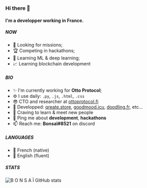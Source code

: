 ### Hi there 👋

#### I'm a developper working in France.

##### NOW

- 🔎 Looking for missions;
- 🏆 Competing in hackathons;
- 🤖 Learning ML & deep learning;
- 📈 Learning blockchain development

##### BIO

- ✨ I'm currently working for **Otto Protocol**;
- ⚙️ I use daily: `.py`, `.js`, `.html`, `.css`
- 😎 CTO and researcher at [ottoprotocol.fi](https://www.ottoprotocol.fi)
- 💅 Developped: [qreate.store](https://qreate.bonsainoodle.app), [goodmood.icu](https://goodmood.icu), [doodling.fr](https://www.doodling.fr), etc…
- 🌱 Craving to learn & meet new people
- 💬 Ping me about **development**, **hackathons**
- 📫 Reach me: **Bonsaï#8521** on discord

##### LANGUAGES
- 🍷 French (native)
- 🍵 English (fluent)

##### STATS
![B O N S A Ï GitHub stats](https://github-readme-stats.vercel.app/api?username=bonsainoodle&show_icons=true&theme=tokyonight)
